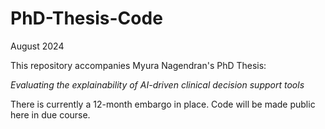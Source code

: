 # PhD-Thesis-Code

August 2024

This repository accompanies Myura Nagendran's PhD Thesis:

_Evaluating the explainability of AI-driven clinical decision support tools_

There is currently a 12-month embargo in place. Code will be made public here in due course.
